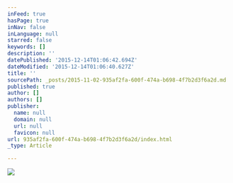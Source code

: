 ```yaml
---
inFeed: true
hasPage: true
inNav: false
inLanguage: null
starred: false
keywords: []
description: ''
datePublished: '2015-12-14T01:06:42.694Z'
dateModified: '2015-12-14T01:06:40.627Z'
title: ''
sourcePath: _posts/2015-11-02-935af2fa-600f-474a-b698-4f7b2d3f6a2d.md
published: true
author: []
authors: []
publisher:
  name: null
  domain: null
  url: null
  favicon: null
url: 935af2fa-600f-474a-b698-4f7b2d3f6a2d/index.html
_type: Article

---
```

![](https://s3-us-west-2.amazonaws.com/the-grid-img/p/f4f9b32e1e876fe6924daf18300385e5bef9e98b.jpg)